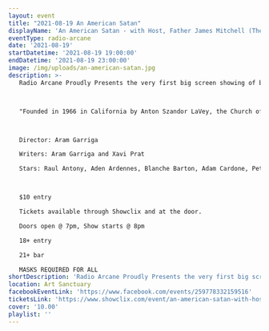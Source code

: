 ```yaml
---
layout: event
title: "2021-08-19 An American Satan"
displayName: 'An American Satan - with Host, Father James Mitchell (The Sinister Minister) First Public Screening'
eventType: radio-arcane
date: '2021-08-19'
startDatetime: '2021-08-19 19:00:00'
endDatetime: '2021-08-19 23:00:00'
image: /img/uploads/an-american-satan.jpg
description: >-
   Radio Arcane Proudly Presents the very first big screen showing of brilliant documentary film "An American Satan", with very special guest host Father James Mitchell (The Sinister Minister).



   "Founded in 1966 in California by Anton Szandor LaVey, the Church of Satan has often been surrounded by mysteries, scandals and moral panics. An immersive journey into one the most fascinating phenomena of American religious pluralism."



   Director: Aram Garriga

   Writers: Aram Garriga and Xavi Prat

   Stars: Raul Antony, Aden Ardennes, Blanche Barton, Adam Cardone, Peter H. Gilmore, David Harris, Heather Harris, Robert Johnson, Anton LaVey, Stanton LaVey, Steven Johnson Leyba, Michaelantony Mandrake, Karen Millman, Peggy Nadramia, Diabolus Rex, Carissa Santigate, Neil B. Smith and Ruth Waytz



   $10 entry

   Tickets available through Showclix and at the door.

   Doors open @ 7pm, Show starts @ 8pm

   18+ entry

   21+ bar

   MASKS REQUIRED FOR ALL
shortDescription: 'Radio Arcane Proudly Presents the very first big screen showing of brilliant documentary film "An American Satan", with very special guest host Father James Mitchell (The Sinister Minister).'
location: Art Sanctuary
facebookEventLink: 'https://www.facebook.com/events/259778332159516'
ticketsLink: 'https://www.showclix.com/event/an-american-satan-with-host-father-james-mitchell'
cover: '10.00'
playlist: ''
---
```

